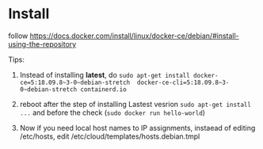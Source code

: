 # Install

follow 
https://docs.docker.com/install/linux/docker-ce/debian/#install-using-the-repository

Tips:
1. Instead of installing **latest**, do `sudo apt-get install docker-ce=5:18.09.8~3-0~debian-stretch  docker-ce-cli=5:18.09.8~3-0~debian-stretch containerd.io`
2. reboot after the step of installing Lastest vesrion `sudo apt-get install ...` and before the check (`sudo docker run hello-world`)

3. Now if you need local host names to IP assignments, instaead of editing /etc/hosts, edit /etc/cloud/templates/hosts.debian.tmpl
